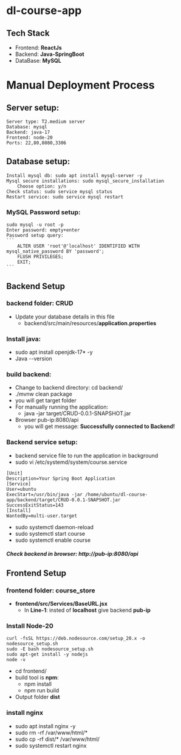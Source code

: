 # dl-course-app
## Tech Stack
- Frontend: **ReactJs**
- Backend: **Java-SpringBoot**
- DataBase: **MySQL**

# Manual Deployment Process
## Server setup:
    Server type: T2.medium server
    Database: mysql 
    Backend: java-17
    Frontend: node-20
    Ports: 22,80,8080,3306
## Database setup:
    Install mysql db: sudo apt install mysql-server -y
    Mysql secure installations: sudo mysql_secure_installation
        Choose option: y/n
    Check status: sudo service mysql status
    Restart service: sudo service mysql restart
### MySQL Password setup:
    sudo mysql -u root -p
    Enter password: empty+enter
    Password setup query:
    ```
        ALTER USER 'root'@'localhost' IDENTIFIED WITH mysql_native_password BY 'password';
        FLUSH PRIVILEGES;
        EXIT;
    ```
## Backend Setup
### backend folder: CRUD
- Update your database details in this file
  - backend/src/main/resources/**application.properties**
### Install java: 
- sudo apt install openjdk-17* -y
- Java --version
### build backend:
- Change to backend directory: cd backend/
- ./mvnw clean package
- you will get target folder
- For manually running the application:
  - java -jar target/CRUD-0.0.1-SNAPSHOT.jar
- Browser pub-ip:8080/api
  - you will get message: **Successfully connected to Backend!**
### Backend service setup:
- backend service file to run the application in background
- sudo vi /etc/systemd/system/course.service
```
[Unit]
Description=Your Spring Boot Application
[Service]
User=ubuntu
ExecStart=/usr/bin/java -jar /home/ubuntu/dl-course-app/backend/target/CRUD-0.0.1-SNAPSHOT.jar
SuccessExitStatus=143
[Install]
WantedBy=multi-user.target
```
- sudo systemctl daemon-reload
- sudo systemctl start course
- sudo systemctl enable course
##### Check backend in browser: http://pub-ip:8080/api
 
## Frontend Setup 
### frontend folder: course_store
- **frontend/src/Services/BaseURL.jsx**
  - In **Line-1**: insted of **localhost** give backend **pub-ip**

### Install Node-20
```
curl -fsSL https://deb.nodesource.com/setup_20.x -o nodesource_setup.sh
sudo -E bash nodesource_setup.sh
sudo apt-get install -y nodejs
node -v
```
- cd frontend/
- build tool is **npm**:
  - npm install
  - npm run build
- Output folder **dist**
### install nginx
- sudo apt install nginx -y
- sudo rm -rf /var/www/html/*
- sudo cp -rf dist/* /var/www/html/
- sudo systemctl restart nginx





